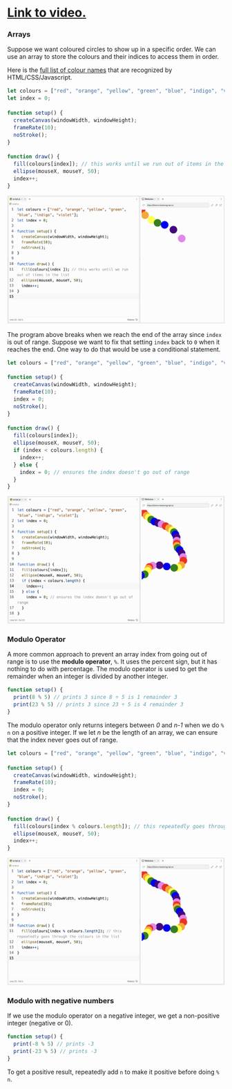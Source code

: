 # [Link to video.]()

### Arrays

Suppose we want coloured circles to show up in a specific order. We can use an array to store the colours and their indices to access them in order. 

Here is the [full list of colour names](https://www.w3schools.com/colors/colors_names.asp) that are recognized by HTML/CSS/Javascript.

```js
let colours = ["red", "orange", "yellow", "green", "blue", "indigo", "violet"];
let index = 0;

function setup() {
  createCanvas(windowWidth, windowHeight);
  frameRate(10);
  noStroke();
}

function draw() {
  fill(colours[index]); // this works until we run out of items in the list
  ellipse(mouseX, mouseY, 50);
  index++;
}
```
![](../../Images/Array2.png)

The program above breaks when we reach the end of the array since `index` is out of range. Suppose we want to fix that setting `index` back to `0` when it reaches the end. One way to do that would be use a conditional statement.

```js
let colours = ["red", "orange", "yellow", "green", "blue", "indigo", "violet"];

function setup() {
  createCanvas(windowWidth, windowHeight);
  frameRate(10);
  index = 0;
  noStroke();
}

function draw() {
  fill(colours[index]);
  ellipse(mouseX, mouseY, 50);
  if (index < colours.length) {
    index++;
  } else {
    index = 0; // ensures the index doesn't go out of range
  }
}
```

![](../../Images/Array__3.png)

### Modulo Operator

A more common approach to prevent an array index from going out of range is to use the **modulo operator**, `%`. It uses the percent sign, but it has nothing to do with percentage. 
The modulo operator is used to get the remainder when an integer is divided by another integer.

```js
function setup() {
  print(8 % 5) // prints 3 since 8 ÷ 5 is 1 remainder 3
  print(23 % 5) // prints 3 since 23 ÷ 5 is 4 remainder 3
}
```

The modulo operator only returns integers between *0* and *n-1* when we do `% n` on a positive integer. If we let *n* be the length of an array, we can ensure that the index never goes out of range.

```js
let colours = ["red", "orange", "yellow", "green", "blue", "indigo", "violet"];

function setup() {
  createCanvas(windowWidth, windowHeight);
  frameRate(10);
  index = 0;
  noStroke();
}

function draw() {
  fill(colours[index % colours.length]); // this repeatedly goes through the colours in the list
  ellipse(mouseX, mouseY, 50);
  index++;
}
```

![](../../Images/Array_3.png)

### Modulo with negative numbers

If we use the modulo operator on a negative integer, we get a non-positive integer (negative or 0). 

```js
function setup() {
  print(-8 % 5) // prints -3
  print(-23 % 5) // prints -3
}
```

To get a positive result, repeatedly add `n` to make it positive before doing `% n`.

